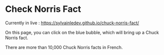 # Check Norris Fact 

Currently in live : https://sylvainledev.github.io/chuck-norris-fact/

On this page, you can click on the blue bubble, which will bring up a Chuck Norris fact.

There are more than 10,000 Chuck Norris facts in French.
